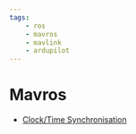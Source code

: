 ```yaml
---
tags:
    - ros
    - mavros
    - mavlink
    - ardupilot
---
```


# Mavros

- [Clock/Time Synchronisation](clock_time_sync.md)